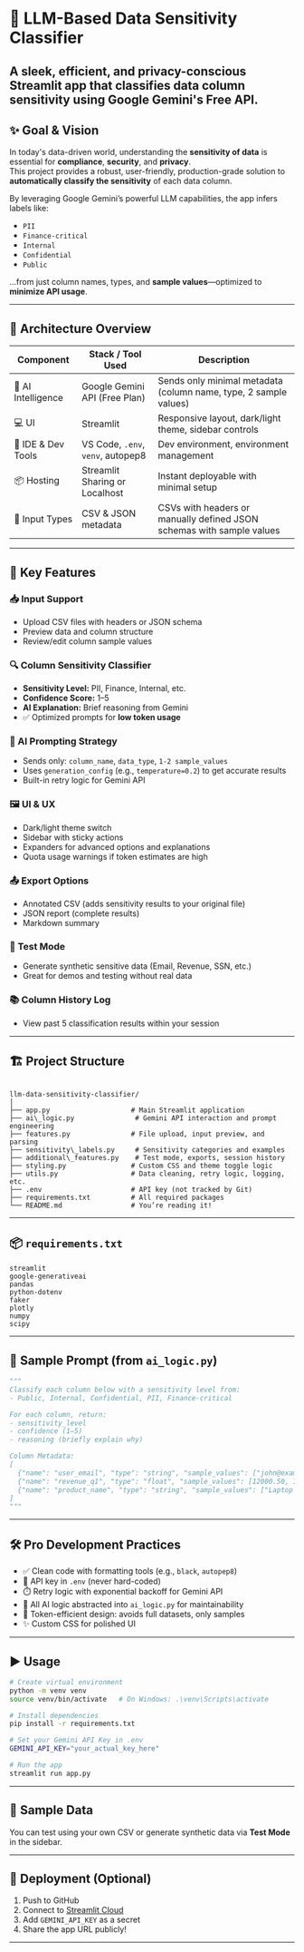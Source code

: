 # 🔐 LLM-Based Data Sensitivity Classifier

A sleek, efficient, and privacy-conscious Streamlit app that classifies data column sensitivity using **Google Gemini's Free API**.
---

## ✨ Goal & Vision

In today's data-driven world, understanding the **sensitivity of data** is essential for **compliance**, **security**, and **privacy**.  
This project provides a robust, user-friendly, production-grade solution to **automatically classify the sensitivity** of each data column.

By leveraging Google Gemini’s powerful LLM capabilities, the app infers labels like:
- `PII`
- `Finance-critical`
- `Internal`
- `Confidential`
- `Public`

...from just column names, types, and **sample values**—optimized to **minimize API usage**.

---

## 🧩 Architecture Overview

| Component              | Stack / Tool Used                     | Description                                                                 |
|------------------------|----------------------------------------|-----------------------------------------------------------------------------|
| 🧠 AI Intelligence      | Google Gemini API (Free Plan)          | Sends only minimal metadata (column name, type, 2 sample values)           |
| 💻 UI                  | Streamlit                              | Responsive layout, dark/light theme, sidebar controls                      |
| 🧰 IDE & Dev Tools      | VS Code, `.env`, `venv`, autopep8       | Dev environment, environment management                                    |
| 📦 Hosting             | Streamlit Sharing or Localhost         | Instant deployable with minimal setup                                      |
| 💾 Input Types         | CSV & JSON metadata                    | CSVs with headers or manually defined JSON schemas with sample values      |

---

## 🚀 Key Features

### 📥 Input Support

- Upload CSV files with headers or JSON schema
- Preview data and column structure
- Review/edit column sample values

### 🔍 Column Sensitivity Classifier

- **Sensitivity Level:** PII, Finance, Internal, etc.
- **Confidence Score:** 1–5
- **AI Explanation:** Brief reasoning from Gemini
- ✅ Optimized prompts for **low token usage**

### 🧠 AI Prompting Strategy

- Sends only: `column_name`, `data_type`, `1-2 sample_values`
- Uses `generation_config` (e.g., `temperature=0.2`) to get accurate results
- Built-in retry logic for Gemini API

### 🖼️ UI & UX

- Dark/light theme switch
- Sidebar with sticky actions
- Expanders for advanced options and explanations
- Quota usage warnings if token estimates are high

### 📤 Export Options

- Annotated CSV (adds sensitivity results to your original file)
- JSON report (complete results)
- Markdown summary

### 🧪 Test Mode

- Generate synthetic sensitive data (Email, Revenue, SSN, etc.)
- Great for demos and testing without real data

### 📚 Column History Log

- View past 5 classification results within your session

---

## 🏗️ Project Structure

```

llm-data-sensitivity-classifier/
│
├── app.py                    # Main Streamlit application
├── ai\_logic.py               # Gemini API interaction and prompt engineering
├── features.py               # File upload, input preview, and parsing
├── sensitivity\_labels.py     # Sensitivity categories and examples
├── additional\_features.py    # Test mode, exports, session history
├── styling.py                # Custom CSS and theme toggle logic
├── utils.py                  # Data cleaning, retry logic, logging, etc.
├── .env                      # API key (not tracked by Git)
├── requirements.txt          # All required packages
└── README.md                 # You’re reading it!

````

---

## 📦 `requirements.txt`

```text
streamlit
google-generativeai
pandas
python-dotenv
faker
plotly
numpy
scipy
````

---

## 🧠 Sample Prompt (from `ai_logic.py`)

```python
"""
Classify each column below with a sensitivity level from:
- Public, Internal, Confidential, PII, Finance-critical

For each column, return:
- sensitivity_level
- confidence (1–5)
- reasoning (briefly explain why)

Column Metadata:
[
  {"name": "user_email", "type": "string", "sample_values": ["john@example.com", "jane@corp.com"]},
  {"name": "revenue_q1", "type": "float", "sample_values": [12000.50, 15000.75]},
  {"name": "product_name", "type": "string", "sample_values": ["Laptop Pro", "Webcam HD"]}
]
"""
```

---

## 🛠️ Pro Development Practices

* ✅ Clean code with formatting tools (e.g., `black`, `autopep8`)
* 🔐 API key in `.env` (never hard-coded)
* ⏱️ Retry logic with exponential backoff for Gemini API
* 💬 All AI logic abstracted into `ai_logic.py` for maintainability
* 🧪 Token-efficient design: avoids full datasets, only samples
* ✨ Custom CSS for polished UI

---

## ▶️ Usage

```bash
# Create virtual environment
python -m venv venv
source venv/bin/activate   # On Windows: .\venv\Scripts\activate

# Install dependencies
pip install -r requirements.txt

# Set your Gemini API Key in .env
GEMINI_API_KEY="your_actual_key_here"

# Run the app
streamlit run app.py
```

---

## 📂 Sample Data

You can test using your own CSV or generate synthetic data via **Test Mode** in the sidebar.

---

## 🚀 Deployment (Optional)

1. Push to GitHub
2. Connect to [Streamlit Cloud](https://streamlit.io/cloud)
3. Add `GEMINI_API_KEY` as a secret
4. Share the app URL publicly!

---
